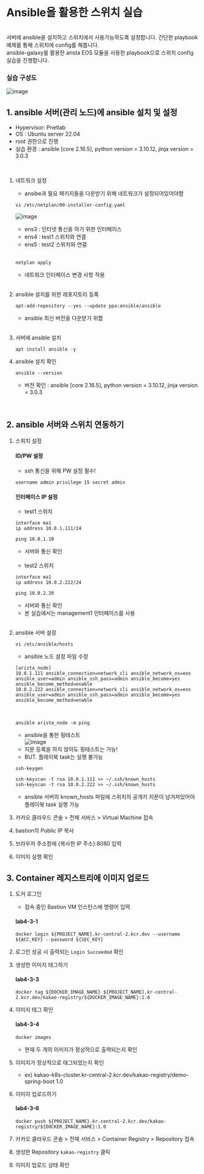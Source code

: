 # Ansible을 활용한 스위치 실습
<br>
서버에 ansible을 설치하고 스위치에서 사용가능하도록 설정합니다. 간단한 playbook 예제를 통해 스위치에 config를 해봅니다.<br>
ansible-galaxy를 활용한 arista EOS 모듈을 사용한 playbook으로 스위치 config 실습을 진행합니다.

### 실습 구성도
![image](https://github.com/NOOJU/intern-project/assets/127095828/d6ea7527-b552-466d-b8b5-5c1c709085e6)


## 1. ansible 서버(관리 노드)에 ansible 설치 및 설정
* Hypervisor: Pnetlab
* OS : Ubuntu server 22.04
* root 권한으로 진행
* 실습 환경 : ansible [core 2.16.5], python version = 3.10.12, jinja version = 3.0.3
<br>

1. 네트워크 설정
   - ansibe과 필요 패키지들을 다운받기 위해 네트워크가 설정되어있어야함
   ```
   vi /etc/netplan/00-installer-config.yaml
   ```
   ![image](https://github.com/NOOJU/intern-project/assets/127095828/5b9b1525-bf31-4f2c-93d0-7760fdd064c6)<br>
   - ens3 : 인터넷 통신을 하기 위한 인터페이스
   - ens4 : test1 스위치와 연결
   - ens5 : test2 스위치와 연결
   <br>

   ```
   netplan apply
   ```
   - 네트워크 인터페이스 변경 사항 적용
   <br>


3. ansible 설치를 위한 레포지토리 등록
   ```
   apt-add-repository --yes --update ppa:ansible/ansible
   ```
   - ansible 최신 버전을 다운받기 위함
   <br>
   

4. 서버에 ansible 설치
   ```
   apt install ansible -y
   ```

5. ansible 설치 확인
   ```
   ansible --version
   ```
   - 버전 확인 : ansible [core 2.16.5], python version = 3.10.12, jinja version = 3.0.3

   
<br>  

## 2. ansible 서버와 스위치 연동하기

1. 스위치 설정
     #### ID/PW 설정
   - ssh 통신을 위해 PW 설정 필수!
   ```
   username admin privilege 15 secret admin
   ```
   
   #### 인터페이스 IP 설정
   * test1 스위치
   ```
   interface ma1
   ip address 10.0.1.111/24
   ```
   ```
   ping 10.0.1.10
   ```
   - 서버와 통신 확인
     
   <br>
   
   * test2 스위치
   ```
   interface ma1
   ip address 10.0.2.222/24
   ```
   
   ```
   ping 10.0.2.20
   ```
   - 서버와 통신 확인
   - 본 실습에서는 management1 인터페이스를 사용
   
    <br>
   
2. ansible 서버 설정
   ```
   vi /etc/ansible/hosts
   ```
   - ansible 노드 설정 파일 수정<br>
     
   ```
   [arista_node]
   10.0.1.111 ansible_connection=network_cli ansible_network_os=eos ansible_user=admin ansible_ssh_pass=admin ansible_become=yes ansible_become_method=enable
   10.0.2.222 ansible_connection=network_cli ansible_network_os=eos ansible_user=admin ansible_ssh_pass=admin ansible_become=yes ansible_become_method=enable
   ```
   <br>
   
   ```
   ansible arista_node -m ping
   ``` 
   - ansible을 통한 핑테스트<br>
   ![image](https://github.com/NOOJU/intern-project/assets/127095828/ab303f33-a896-4717-ab78-d156af1eee40)
   - 지문 등록을 하지 않아도 핑테스트는 가능!
   - BUT. 플레이북 task는 실행 불가능<br>
   ```
   ssh-keygen
   ```
   ```
   ssh-keyscan -t rsa 10.0.1.111 >> ~/.ssh/known_hosts
   ssh-keyscan -t rsa 10.0.2.222 >> ~/.ssh/known_hosts
   ```
   - ansible 서버의 known_hosts 파일에 스위치의 공개키 지문이 남겨져있어야 플레이북 task 실행 가능<br>
   

3. 카카오 클라우드 콘솔 > 전체 서비스 > Virtual Machine 접속
4. bastion의 Public IP 복사
5. 브라우저 주소창에 {복사한 IP 주소}:8080 입력
6. 이미지 실행 확인

## 3. Container 레지스트리에 이미지 업로드

1. 도커 로그인
   - 접속 중인 Bastion VM 인스턴스에 명령어 입력
   #### **lab4-3-1**
   ```
   docker login ${PROJECT_NAME}.kr-central-2.kcr.dev --username ${ACC_KEY} --password ${SEC_KEY}
   ```

2. 로그인 성공 시 출력되는 `Login Succeeded` 확인
3. 생성한 이미지 태그하기
   #### **lab4-3-3**
   ```
   docker tag ${DOCKER_IMAGE_NAME} ${PROJECT_NAME}.kr-central-2.kcr.dev/kakao-registry/${DOCKER_IMAGE_NAME}:1.0
   ```

4. 이미지 태그 확인
   #### **lab4-3-4**
   
   ```
   docker images
   ```
   - 현재 두 개의 이미지가 정상적으로 출력되는지 확인
   
5. 이미지가 정상적으로 태그되었는지 확인
   - ex) kakao-k8s-cluster.kr-central-2.kcr.dev/kakao-registry/demo-spring-boot  1.0
     
6. 이미지 업로드하기
   #### **lab4-3-6**
   ```
   docker push ${PROJECT_NAME}.kr-central-2.kcr.dev/kakao-registry/${DOCKER_IMAGE_NAME}:1.0
   ```
7. 카카오 클라우드 콘솔 > 전체 서비스 > Container Registry > Repository 접속
8. 생성한 Repository `kakao-registry` 클릭
9. 이미지 업로드 상태 확인


